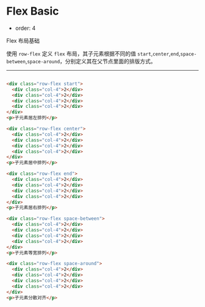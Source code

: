 # Flex Basic

- order: 4 

Flex 布局基础

使用 `row-flex` 定义 `flex` 布局，其子元素根据不同的值 `start`,`center`,`end`,`space-between`,`space-around`，分别定义其在父节点里面的排版方式。

---

````html

<div class="row-flex start">
  <div class="col-4">2</div>
  <div class="col-4">2</div>
  <div class="col-4">2</div>
  <div class="col-4">2</div>
</div>
<p>子元素居左排列</p>

<div class="row-flex center">
  <div class="col-4">2</div>
  <div class="col-4">2</div>
  <div class="col-4">2</div>
  <div class="col-4">2</div>
</div>
<p>子元素居中排列</p>

<div class="row-flex end">
  <div class="col-4">2</div>
  <div class="col-4">2</div>
  <div class="col-4">2</div>
  <div class="col-4">2</div>
</div>
<p>子元素居右排列</p>

<div class="row-flex space-between">
  <div class="col-4">2</div>
  <div class="col-4">2</div>
  <div class="col-4">2</div>
  <div class="col-4">2</div>
</div>
<p>子元素等宽排列</p>

<div class="row-flex space-around">
  <div class="col-4">2</div>
  <div class="col-4">2</div>
  <div class="col-4">2</div>
  <div class="col-4">2</div>
</div>
<p>子元素分散对齐</p>

````





